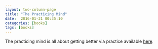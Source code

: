 ```yaml
---
layout: two-column-page 
title: "The Practicing Mind"
date:  2016-01-21 00:35:10
categories: [books]
tags: [books]
---
```

The practicing mind is all about getting better via practice available [here](http://amzn.to/1PGAypW).


